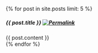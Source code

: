 ---
---
{% for post in site.posts limit: 5 %}
<div class="card">
  <h5 class="card-header card-title">
    {{ post.title }}
    <a href="{{ post.url }}" class="float-right">
      <img src="{{root_url}}/assets/svg/octicons/link.svg" alt="Permalink" />
    </a>
  </h5>
  <div class="card-body">
    {{ post.content }}
  </div>
</div>
{% endfor %}
